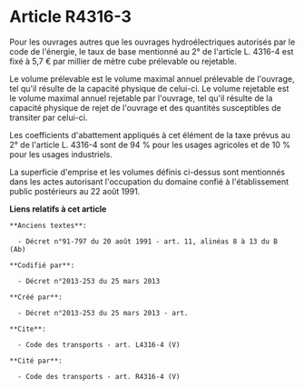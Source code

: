 # Article R4316-3

Pour les ouvrages autres que les ouvrages hydroélectriques autorisés par le code de l'énergie, le taux de base mentionné au
2° de l'article L. 4316-4 est fixé à 5,7 € par millier de mètre cube prélevable ou rejetable. 

Le volume prélevable est le volume maximal annuel prélevable de l'ouvrage, tel qu'il résulte de la capacité physique de
celui-ci. Le volume rejetable est le volume maximal annuel rejetable par l'ouvrage, tel qu'il résulte de la capacité physique
de rejet de l'ouvrage et des quantités susceptibles de transiter par celui-ci. 

Les coefficients d'abattement appliqués à cet élément de la taxe prévus au 2° de l'article L. 4316-4 sont de 94 % pour les
usages agricoles et de 10 % pour les usages industriels. 

La superficie d'emprise et les volumes définis ci-dessus sont mentionnés dans les actes autorisant l'occupation du domaine
confié à l'établissement public postérieurs au 22 août 1991.

**Liens relatifs à cet article**

	**Anciens textes**:

	  - Décret n°91-797 du 20 août 1991 - art. 11, alinéas 8 à 13 du B (Ab)

	**Codifié par**:

	  - Décret n°2013-253 du 25 mars 2013

	**Créé par**:

	  - Décret n°2013-253 du 25 mars 2013 - art.

	**Cite**:

	  - Code des transports - art. L4316-4 (V)

	**Cité par**:

	  - Code des transports - art. R4316-4 (V)
